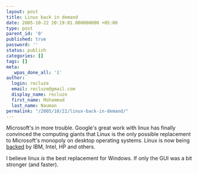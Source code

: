 ```yaml
---
layout: post
title: Linux back in demand
date: 2005-10-22 20:19:01.000000000 +05:00
type: post
parent_id: '0'
published: true
password: ''
status: publish
categories: []
tags: []
meta:
  _wpas_done_all: '1'
author:
  login: recluze
  email: recluze@gmail.com
  display_name: recluze
  first_name: Mohammad
  last_name: Nauman
permalink: "/2005/10/22/linux-back-in-demand/"
---
```

Microsoft's in more trouble. Google's great work with linux has finally convinced the computing giants that Linux is the only possible replacement to Microsoft's monopoly on desktop operating systems. Linux is now being [backed](http://linux.slashdot.org/article.pl?sid=05/10/21/1224249&from=rss) by IBM, Intel, HP and others.

I believe linux _is_ the best replacement for Windows. If only the GUI was a bit stronger (and faster).


